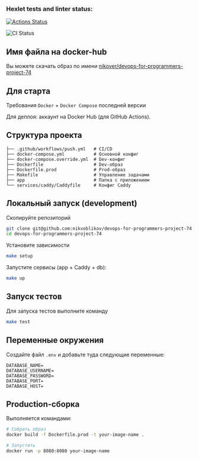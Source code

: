 ### Hexlet tests and linter status:
[![Actions Status](https://github.com/nikvoblikov/devops-for-programmers-project-74/actions/workflows/hexlet-check.yml/badge.svg)](https://github.com/nikvoblikov/devops-for-programmers-project-74/actions)

![CI Status](https://github.com/nikvoblikov/devops-for-programmers-project-74/actions/workflows/push.yml/badge.svg)

## Имя файла на docker-hub
Вы можете скачать образ по имени [nikover/devops-for-programmers-project-74](https://hub.docker.com/repository/docker/nikover/devops-for-programmers-project-74/general)

## Для старта
Требования
`Docker` + `Docker Compose` последней версии

Для деплоя: аккаунт на Docker Hub (для GitHub Actions).

## Структура проекта

```
├── .github/workflows/push.yml   # CI/CD
├── docker-compose.yml           # Основной конфиг
├── docker-compose.override.yml  # Dev-конфиг
├── Dockerfile                   # Dev-образ
├── Dockerfile.prod              # Prod-образ
├── Makefile                     # Управление задачами
├── app                          # Папка с приложением
└── services/caddy/Caddyfile     # Конфиг Caddy
```

## Локальный запуск (development)

Скопируйте репозиторий

```bash
git clone git@github.com:nikvoblikov/devops-for-programmers-project-74.git
cd devops-for-programmers-project-74
```

Установите зависимости
```bash
make setup
```

Запустите сервисы (app + Caddy + db):

```bash
make up
```

## Запуск тестов

Для запуска тестов выполните команду

```bash
make test
```

## Переменные окружения

Создайте файл `.env` и добавьте туда следующие переменные:

```
DATABASE_NAME=
DATABASE_USERNAME=
DATABASE_PASSWORD=
DATABASE_PORT=
DATABASE_HOST=
```

## Production-сборка

Выполняется командами:

```bash
# Собрать образ
docker build -f Dockerfile.prod -t your-image-name .

# Запустить
docker run -p 8080:8080 your-image-name
```

